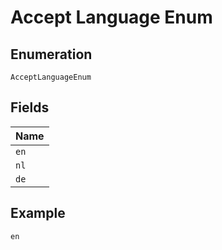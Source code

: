 
# Accept Language Enum

## Enumeration

`AcceptLanguageEnum`

## Fields

| Name |
|  --- |
| `en` |
| `nl` |
| `de` |

## Example

```
en
```

